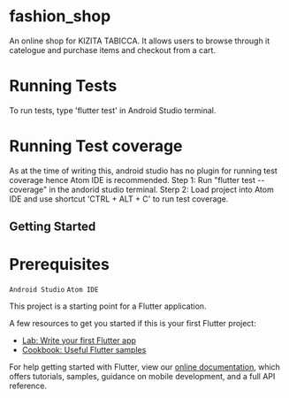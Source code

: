 # fashion_shop

An online shop for KIZITA TABICCA. It allows users to browse through it catelogue and purchase items and checkout from a cart.

# Running Tests
To run tests, type 'flutter test' in Android Studio terminal.

# Running Test coverage
As at the time of writing this, android studio has no plugin for running test coverage hence Atom IDE is recommended.
Step 1: Run "flutter test --coverage" in the andorid studio terminal.
Sterp 2: Load project into Atom IDE and use shortcut 'CTRL + ALT + C' to run test coverage.

## Getting Started

# Prerequisites
```Android Studio```
```Atom IDE```

This project is a starting point for a Flutter application.

A few resources to get you started if this is your first Flutter project:

- [Lab: Write your first Flutter app](https://flutter.dev/docs/get-started/codelab)
- [Cookbook: Useful Flutter samples](https://flutter.dev/docs/cookbook)

For help getting started with Flutter, view our
[online documentation](https://flutter.dev/docs), which offers tutorials,
samples, guidance on mobile development, and a full API reference.
